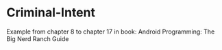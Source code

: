 # Criminal-Intent
Example from chapter 8 to chapter 17 in book: Android Programming: The Big Nerd Ranch Guide
